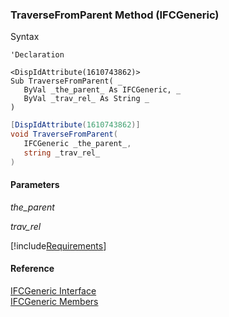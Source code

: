 ﻿### TraverseFromParent Method (IFCGeneric)

Syntax

```vbnet
'Declaration

<DispIdAttribute(1610743862)>
Sub TraverseFromParent( _
   ByVal _the_parent_ As IFCGeneric, _
   ByVal _trav_rel_ As String _
)
```

```csharp
[DispIdAttribute(1610743862)]
void TraverseFromParent( 
   IFCGeneric _the_parent_,
   string _trav_rel_
)
```

#### Parameters

_the_parent_

_trav_rel_

[!include[Requirements](../partials/requirements.md)]

#### Reference

[IFCGeneric Interface](FChoice.Foundation.Clarify.Compatibility~FChoice.Foundation.Clarify.Compatibility.IFCGeneric.md)  
[IFCGeneric Members](FChoice.Foundation.Clarify.Compatibility~FChoice.Foundation.Clarify.Compatibility.IFCGeneric_members.md)